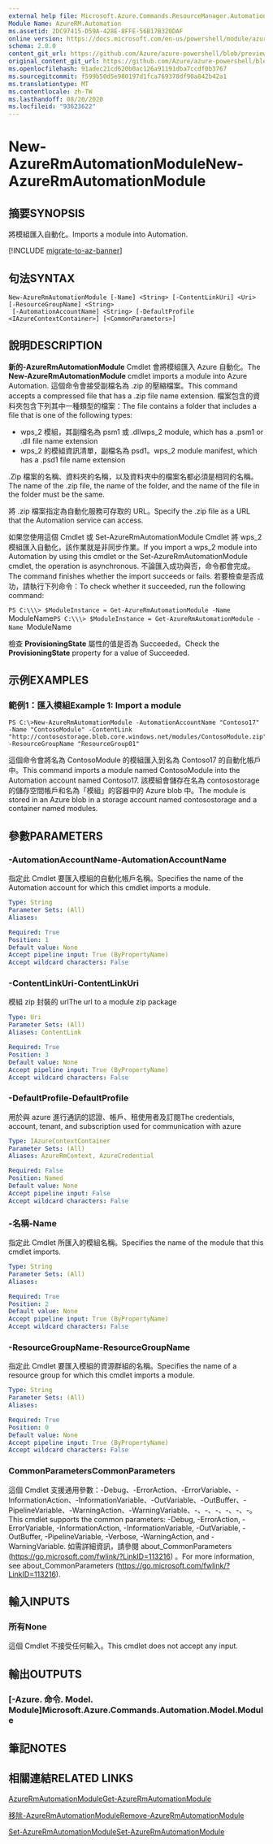 ```yaml
---
external help file: Microsoft.Azure.Commands.ResourceManager.Automation.dll-Help.xml
Module Name: AzureRM.Automation
ms.assetid: 2DC97415-D59A-428E-8FFE-56B17B320DAF
online version: https://docs.microsoft.com/en-us/powershell/module/azurerm.automation/new-azurermautomationmodule
schema: 2.0.0
content_git_url: https://github.com/Azure/azure-powershell/blob/preview/src/ResourceManager/Automation/Commands.Automation/help/New-AzureRmAutomationModule.md
original_content_git_url: https://github.com/Azure/azure-powershell/blob/preview/src/ResourceManager/Automation/Commands.Automation/help/New-AzureRmAutomationModule.md
ms.openlocfilehash: 91adec21cd620b0ac126a91191dba7ccdf0b3767
ms.sourcegitcommit: f599b50d5e980197d1fca769378df90a842b42a1
ms.translationtype: MT
ms.contentlocale: zh-TW
ms.lasthandoff: 08/20/2020
ms.locfileid: "93623622"
---
```

# <span data-ttu-id="f97c3-101">New-AzureRmAutomationModule</span><span class="sxs-lookup"><span data-stu-id="f97c3-101">New-AzureRmAutomationModule</span></span>

## <span data-ttu-id="f97c3-102">摘要</span><span class="sxs-lookup"><span data-stu-id="f97c3-102">SYNOPSIS</span></span>
<span data-ttu-id="f97c3-103">將模組匯入自動化。</span><span class="sxs-lookup"><span data-stu-id="f97c3-103">Imports a module into Automation.</span></span>

[!INCLUDE [migrate-to-az-banner](../../includes/migrate-to-az-banner.md)]

## <span data-ttu-id="f97c3-104">句法</span><span class="sxs-lookup"><span data-stu-id="f97c3-104">SYNTAX</span></span>

```
New-AzureRmAutomationModule [-Name] <String> [-ContentLinkUri] <Uri> [-ResourceGroupName] <String>
 [-AutomationAccountName] <String> [-DefaultProfile <IAzureContextContainer>] [<CommonParameters>]
```

## <span data-ttu-id="f97c3-105">說明</span><span class="sxs-lookup"><span data-stu-id="f97c3-105">DESCRIPTION</span></span>
<span data-ttu-id="f97c3-106">**新的-AzureRmAutomationModule** Cmdlet 會將模組匯入 Azure 自動化。</span><span class="sxs-lookup"><span data-stu-id="f97c3-106">The **New-AzureRmAutomationModule** cmdlet imports a module into Azure Automation.</span></span>
<span data-ttu-id="f97c3-107">這個命令會接受副檔名為 .zip 的壓縮檔案。</span><span class="sxs-lookup"><span data-stu-id="f97c3-107">This command accepts a compressed file that has a .zip file name extension.</span></span>
<span data-ttu-id="f97c3-108">檔案包含的資料夾包含下列其中一種類型的檔案：</span><span class="sxs-lookup"><span data-stu-id="f97c3-108">The file contains a folder that includes a file that is one of the following types:</span></span> 

- <span data-ttu-id="f97c3-109">wps_2 模組，其副檔名為 psm1 或 .dll</span><span class="sxs-lookup"><span data-stu-id="f97c3-109">wps_2 module, which has a .psm1 or .dll file name extension</span></span> 
- <span data-ttu-id="f97c3-110">wps_2 的模組資訊清單，副檔名為 psd1。</span><span class="sxs-lookup"><span data-stu-id="f97c3-110">wps_2 module manifest, which has a .psd1 file name extension</span></span>

<span data-ttu-id="f97c3-111">.Zip 檔案的名稱、資料夾的名稱，以及資料夾中的檔案名都必須是相同的名稱。</span><span class="sxs-lookup"><span data-stu-id="f97c3-111">The name of the .zip file, the name of the folder, and the name of the file in the folder must be the same.</span></span>

<span data-ttu-id="f97c3-112">將 .zip 檔案指定為自動化服務可存取的 URL。</span><span class="sxs-lookup"><span data-stu-id="f97c3-112">Specify the .zip file as a URL that the Automation service can access.</span></span>

<span data-ttu-id="f97c3-113">如果您使用這個 Cmdlet 或 Set-AzureRmAutomationModule Cmdlet 將 wps_2 模組匯入自動化，該作業就是非同步作業。</span><span class="sxs-lookup"><span data-stu-id="f97c3-113">If you import a wps_2 module into Automation by using this cmdlet or the Set-AzureRmAutomationModule cmdlet, the operation is asynchronous.</span></span>
<span data-ttu-id="f97c3-114">不論匯入成功與否，命令都會完成。</span><span class="sxs-lookup"><span data-stu-id="f97c3-114">The command finishes whether the import succeeds or fails.</span></span>
<span data-ttu-id="f97c3-115">若要檢查是否成功，請執行下列命令：</span><span class="sxs-lookup"><span data-stu-id="f97c3-115">To check whether it succeeded, run the following command:</span></span>

<span data-ttu-id="f97c3-116">`PS C:\\\> $ModuleInstance = Get-AzureRmAutomationModule -Name `ModuleName</span><span class="sxs-lookup"><span data-stu-id="f97c3-116">`PS C:\\\> $ModuleInstance = Get-AzureRmAutomationModule -Name `ModuleName</span></span>

<span data-ttu-id="f97c3-117">檢查 **ProvisioningState** 屬性的值是否為 Succeeded。</span><span class="sxs-lookup"><span data-stu-id="f97c3-117">Check the **ProvisioningState** property for a value of Succeeded.</span></span>

## <span data-ttu-id="f97c3-118">示例</span><span class="sxs-lookup"><span data-stu-id="f97c3-118">EXAMPLES</span></span>

### <span data-ttu-id="f97c3-119">範例1：匯入模組</span><span class="sxs-lookup"><span data-stu-id="f97c3-119">Example 1: Import a module</span></span>
```
PS C:\>New-AzureRmAutomationModule -AutomationAccountName "Contoso17" -Name "ContosoModule" -ContentLink "http://contosostorage.blob.core.windows.net/modules/ContosoModule.zip" -ResourceGroupName "ResourceGroup01"
```

<span data-ttu-id="f97c3-120">這個命令會將名為 ContosoModule 的模組匯入到名為 Contoso17 的自動化帳戶中。</span><span class="sxs-lookup"><span data-stu-id="f97c3-120">This command imports a module named ContosoModule into the Automation account named Contoso17.</span></span>
<span data-ttu-id="f97c3-121">該模組會儲存在名為 contosostorage 的儲存空間帳戶和名為「模組」的容器中的 Azure blob 中。</span><span class="sxs-lookup"><span data-stu-id="f97c3-121">The module is stored in an Azure blob in a storage account named contosostorage and a container named modules.</span></span>

## <span data-ttu-id="f97c3-122">參數</span><span class="sxs-lookup"><span data-stu-id="f97c3-122">PARAMETERS</span></span>

### <span data-ttu-id="f97c3-123">-AutomationAccountName</span><span class="sxs-lookup"><span data-stu-id="f97c3-123">-AutomationAccountName</span></span>
<span data-ttu-id="f97c3-124">指定此 Cmdlet 要匯入模組的自動化帳戶名稱。</span><span class="sxs-lookup"><span data-stu-id="f97c3-124">Specifies the name of the Automation account for which this cmdlet imports a module.</span></span>

```yaml
Type: String
Parameter Sets: (All)
Aliases: 

Required: True
Position: 1
Default value: None
Accept pipeline input: True (ByPropertyName)
Accept wildcard characters: False
```

### <span data-ttu-id="f97c3-125">-ContentLinkUri</span><span class="sxs-lookup"><span data-stu-id="f97c3-125">-ContentLinkUri</span></span>
<span data-ttu-id="f97c3-126">模組 zip 封裝的 url</span><span class="sxs-lookup"><span data-stu-id="f97c3-126">The url to a module zip package</span></span>

```yaml
Type: Uri
Parameter Sets: (All)
Aliases: ContentLink

Required: True
Position: 3
Default value: None
Accept pipeline input: True (ByPropertyName)
Accept wildcard characters: False
```

### <span data-ttu-id="f97c3-127">-DefaultProfile</span><span class="sxs-lookup"><span data-stu-id="f97c3-127">-DefaultProfile</span></span>
<span data-ttu-id="f97c3-128">用於與 azure 進行通訊的認證、帳戶、租使用者及訂閱</span><span class="sxs-lookup"><span data-stu-id="f97c3-128">The credentials, account, tenant, and subscription used for communication with azure</span></span>

```yaml
Type: IAzureContextContainer
Parameter Sets: (All)
Aliases: AzureRmContext, AzureCredential

Required: False
Position: Named
Default value: None
Accept pipeline input: False
Accept wildcard characters: False
```

### <span data-ttu-id="f97c3-129">-名稱</span><span class="sxs-lookup"><span data-stu-id="f97c3-129">-Name</span></span>
<span data-ttu-id="f97c3-130">指定此 Cmdlet 所匯入的模組名稱。</span><span class="sxs-lookup"><span data-stu-id="f97c3-130">Specifies the name of the module that this cmdlet imports.</span></span>

```yaml
Type: String
Parameter Sets: (All)
Aliases: 

Required: True
Position: 2
Default value: None
Accept pipeline input: True (ByPropertyName)
Accept wildcard characters: False
```

### <span data-ttu-id="f97c3-131">-ResourceGroupName</span><span class="sxs-lookup"><span data-stu-id="f97c3-131">-ResourceGroupName</span></span>
<span data-ttu-id="f97c3-132">指定此 Cmdlet 要匯入模組的資源群組的名稱。</span><span class="sxs-lookup"><span data-stu-id="f97c3-132">Specifies the name of a resource group for which this cmdlet imports a module.</span></span>

```yaml
Type: String
Parameter Sets: (All)
Aliases: 

Required: True
Position: 0
Default value: None
Accept pipeline input: True (ByPropertyName)
Accept wildcard characters: False
```

### <span data-ttu-id="f97c3-133">CommonParameters</span><span class="sxs-lookup"><span data-stu-id="f97c3-133">CommonParameters</span></span>
<span data-ttu-id="f97c3-134">這個 Cmdlet 支援通用參數：-Debug、-ErrorAction、-ErrorVariable、-InformationAction、-InformationVariable、-OutVariable、-OutBuffer、-PipelineVariable、-WarningAction、-WarningVariable、-、-、-、-、-、-。</span><span class="sxs-lookup"><span data-stu-id="f97c3-134">This cmdlet supports the common parameters: -Debug, -ErrorAction, -ErrorVariable, -InformationAction, -InformationVariable, -OutVariable, -OutBuffer, -PipelineVariable, -Verbose, -WarningAction, and -WarningVariable.</span></span> <span data-ttu-id="f97c3-135">如需詳細資訊，請參閱 about_CommonParameters (https://go.microsoft.com/fwlink/?LinkID=113216) 。</span><span class="sxs-lookup"><span data-stu-id="f97c3-135">For more information, see about_CommonParameters (https://go.microsoft.com/fwlink/?LinkID=113216).</span></span>

## <span data-ttu-id="f97c3-136">輸入</span><span class="sxs-lookup"><span data-stu-id="f97c3-136">INPUTS</span></span>

### <span data-ttu-id="f97c3-137">所有</span><span class="sxs-lookup"><span data-stu-id="f97c3-137">None</span></span>
<span data-ttu-id="f97c3-138">這個 Cmdlet 不接受任何輸入。</span><span class="sxs-lookup"><span data-stu-id="f97c3-138">This cmdlet does not accept any input.</span></span>

## <span data-ttu-id="f97c3-139">輸出</span><span class="sxs-lookup"><span data-stu-id="f97c3-139">OUTPUTS</span></span>

### <span data-ttu-id="f97c3-140">[-Azure. 命令. Model. Module]</span><span class="sxs-lookup"><span data-stu-id="f97c3-140">Microsoft.Azure.Commands.Automation.Model.Module</span></span>

## <span data-ttu-id="f97c3-141">筆記</span><span class="sxs-lookup"><span data-stu-id="f97c3-141">NOTES</span></span>

## <span data-ttu-id="f97c3-142">相關連結</span><span class="sxs-lookup"><span data-stu-id="f97c3-142">RELATED LINKS</span></span>

[<span data-ttu-id="f97c3-143">AzureRmAutomationModule</span><span class="sxs-lookup"><span data-stu-id="f97c3-143">Get-AzureRmAutomationModule</span></span>](./Get-AzureRmAutomationModule.md)

[<span data-ttu-id="f97c3-144">移除-AzureRmAutomationModule</span><span class="sxs-lookup"><span data-stu-id="f97c3-144">Remove-AzureRmAutomationModule</span></span>](./Remove-AzureRmAutomationModule.md)

[<span data-ttu-id="f97c3-145">Set-AzureRmAutomationModule</span><span class="sxs-lookup"><span data-stu-id="f97c3-145">Set-AzureRmAutomationModule</span></span>](./Set-AzureRmAutomationModule.md)


